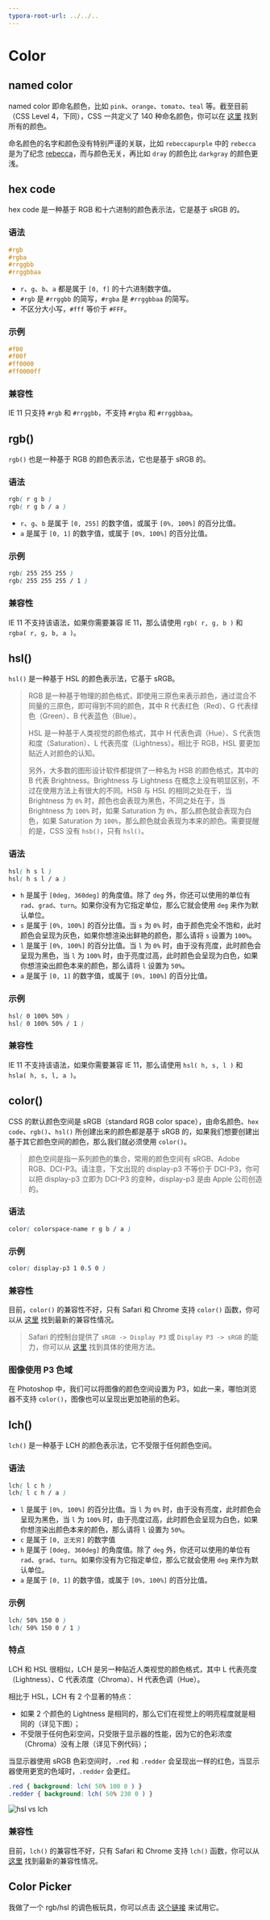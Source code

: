 ```yaml
---
typora-root-url: ../../..
---
```


# Color

## named color

named color 即命名颜色，比如 `pink`、`orange`、`tomato`、`teal` 等。截至目前（CSS Level 4，下同），CSS 一共定义了 140 种命名颜色，你可以在 [这里](https://developer.mozilla.org/en-US/docs/Web/CSS/named-color) 找到所有的颜色。

命名颜色的名字和颜色没有特别严谨的关联，比如 `rebeccapurple` 中的 `rebecca` 是为了纪念 [rebecca](https://codepen.io/trezy/post/honoring-a-great-man)，而与颜色无关，再比如 `dray` 的颜色比 `darkgray` 的颜色更浅。

## hex code

hex code 是一种基于 RGB 和十六进制的颜色表示法，它是基于 sRGB 的。

### 语法

```css
#rgb
#rgba
#rrggbb
#rrggbbaa
```

- `r`、`g`、`b`、`a` 都是属于 `[0, f]` 的十六进制数字值。
- `#rgb` 是 `#rrggbb` 的简写，`#rgba` 是 `#rrggbbaa` 的简写。
- 不区分大小写，`#fff` 等价于 `#FFF`。

### 示例

```css
#f00
#f00f
#ff0000
#ff0000ff
```

### 兼容性

IE 11 只支持 `#rgb` 和 `#rrggbb`，不支持 `#rgba` 和 `#rrggbbaa`。

## rgb()

`rgb()` 也是一种基于 RGB 的颜色表示法，它也是基于 sRGB 的。

### 语法

```css
rgb( r g b )
rgb( r g b / a )
```

- `r`、`g`、`b` 是属于 `[0, 255]` 的数字值，或属于 `[0%, 100%]` 的百分比值。
- `a` 是属于 `[0, 1]` 的数字值，或属于 `[0%, 100%]` 的百分比值。

### 示例

```css
rgb( 255 255 255 )
rgb( 255 255 255 / 1 )
```

### 兼容性

IE 11 不支持该语法，如果你需要兼容 IE 11，那么请使用 `rgb( r, g, b )` 和 `rgba( r, g, b, a )`。

## hsl()

`hsl()` 是一种基于 HSL 的颜色表示法，它基于 sRGB。

> RGB 是一种基于物理的颜色格式，即使用三原色来表示颜色，通过混合不同量的三原色，即可得到不同的颜色，其中 R 代表红色（Red）、G 代表绿色（Green）、B 代表蓝色（Blue）。
>
> HSL 是一种基于人类视觉的颜色格式，其中 H 代表色调（Hue）、S 代表饱和度（Saturation）、L 代表亮度（Lightness）。相比于 RGB，HSL 要更加贴近人对颜色的认知。
>
> 另外，大多数的图形设计软件都提供了一种名为 HSB 的颜色格式，其中的 B 代表 Brightness。Brightness 与 Lightness 在概念上没有明显区别，不过在使用方法上有很大的不同。HSB 与 HSL 的相同之处在于，当 Brightness  为 `0%` 时，颜色也会表现为黑色，不同之处在于，当 Brightness 为 `100%` 时，如果 Saturation 为 `0%`，那么颜色就会表现为白色，如果 Saturation 为 `100%`，那么颜色就会表现为本来的颜色。需要提醒的是，CSS 没有 `hsb()`，只有 `hsl()`。

### 语法

```css
hsl( h s l )
hsl( h s l / a )
```

- `h` 是属于 `[0deg, 360deg]` 的角度值。除了 `deg` 外，你还可以使用的单位有 `rad`、`grad`、`turn`。如果你没有为它指定单位，那么它就会使用 `deg` 来作为默认单位。
- `s` 是属于 `[0%, 100%]` 的百分比值。当 `s` 为 `0%` 时，由于颜色完全不饱和，此时颜色会呈现为灰色，如果你想渲染出鲜艳的颜色，那么请将 `s` 设置为 `100%`。
- `l` 是属于 `[0%, 100%]` 的百分比值。当 `l` 为 `0%` 时，由于没有亮度，此时颜色会呈现为黑色，当 `l` 为 `100%` 时，由于亮度过高，此时颜色会呈现为白色，如果你想渲染出颜色本来的颜色，那么请将 `l` 设置为 `50%`。
- `a` 是属于 `[0, 1]` 的数字值，或属于 `[0%, 100%]` 的百分比值。

### 示例

```css
hsl( 0 100% 50% )
hsl( 0 100% 50% / 1 )
```

### 兼容性

IE 11 不支持该语法，如果你需要兼容 IE 11，那么请使用 `hsl( h, s, l )` 和 `hsla( h, s, l, a )`。

## color()

CSS 的默认颜色空间是 sRGB（standard RGB color space），由命名颜色、`hex code`、`rgb()`、`hsl()` 所创建出来的颜色都是基于 sRGB 的，如果我们想要创建出基于其它颜色空间的颜色，那么我们就必须使用 `color()`。

> 颜色空间是指一系列颜色的集合，常用的颜色空间有 sRGB、Adobe RGB、DCI-P3。请注意，下文出现的 display-p3 不等价于 DCI-P3，你可以把 display-p3 立即为 DCI-P3 的变种，display-p3 是由 Apple 公司创造的。

### 语法

```css
color( colorspace-name r g b / a )
```

### 示例

```css
color( display-p3 1 0.5 0 )
```

### 兼容性

目前，`color()` 的兼容性不好，只有 Safari 和 Chrome 支持 `color()` 函数，你可以从 [这里](https://caniuse.com/?search=color()) 找到最新的兼容性情况。

> Safari 的控制台提供了 `sRGB -> Display P3` 或 `Display P3 -> sRGB` 的能力，你可以从 [这里](https://webkit.org/blog/10042/wide-gamut-color-in-css-with-display-p3/) 找到具体的使用方法。

### 图像使用 P3 色域

在 Photoshop 中，我们可以将图像的颜色空间设置为 P3，如此一来，哪怕浏览器不支持 `color()`，图像也可以呈现出更加艳丽的色彩。

## lch()

`lch()` 是一种基于 LCH 的颜色表示法，它不受限于任何颜色空间。

### 语法

```css
lch( l c h )
lch( l c h / a )
```

- `l` 是属于 `[0%, 100%]` 的百分比值。当 `l` 为 `0%` 时，由于没有亮度，此时颜色会呈现为黑色，当 `l` 为 `100%` 时，由于亮度过高，此时颜色会呈现为白色，如果你想渲染出颜色本来的颜色，那么请将 `l` 设置为 `50%`。
- `c` 是属于 `[0, 正无穷]` 的数字值
- `h` 是属于 `[0deg, 360deg]` 的角度值。除了 `deg` 外，你还可以使用的单位有 `rad`、`grad`、`turn`。如果你没有为它指定单位，那么它就会使用 `deg` 来作为默认单位。
- `a` 是属于 `[0, 1]` 的数字值，或属于 `[0%, 100%]` 的百分比值。

### 示例

```css
lch( 50% 150 0 )
lch( 50% 150 0 / 1 )
```

### 特点

LCH 和 HSL 很相似，LCH 是另一种贴近人类视觉的颜色格式，其中 L 代表亮度（Lightness）、C 代表浓度（Chroma）、H 代表色调（Hue）。

相比于 HSL，LCH 有 2 个显著的特点：

- 如果 2 个颜色的 Lightness 是相同的，那么它们在视觉上的明亮程度就是相同的（详见下图）；
- 不受限于任何色彩空间，只受限于显示器的性能，因为它的色彩浓度（Chroma）没有上限（详见下例代码）；

当显示器使用 sRGB 色彩空间时，`.red` 和 `.redder` 会呈现出一样的红色，当显示器使用更宽的色域时，`.redder` 会更红。

```css
.red { background: lch( 50% 100 0 ) }
.redder { background: lch( 50% 230 0 ) }
```

![hsl vs lch](/static/image/markdown/css/color/hsl-vs-lch.png)

### 兼容性

目前，`lch()` 的兼容性不好，只有 Safari 和 Chrome 支持 `lch()` 函数，你可以从 [这里](https://caniuse.com/?search=lch()) 找到最新的兼容性情况。

## Color Picker

我做了一个 rgb/hsl 的调色板玩具，你可以点击 [这个链接](https://jynxio.github.io/color-picker/) 来试用它。
